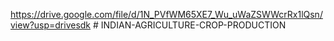 https://drive.google.com/file/d/1N_PVfWM65XE7_Wu_uWaZSWWcrRx1lQsn/view?usp=drivesdk # INDIAN-AGRICULTURE-CROP-PRODUCTION
